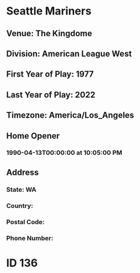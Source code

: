 # Seattle Mariners
## Venue: The Kingdome
## Division: American League West
## First Year of Play: 1977
## Last Year of Play: 2022
## Timezone: America/Los_Angeles
## Home Opener
### 1990-04-13T00:00:00 at 10:05:00 PM
## Address
### 
### State: WA
### Country: 
### Postal Code: 
### Phone Number: 
# ID 136